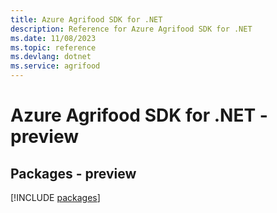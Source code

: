 ```yaml
---
title: Azure Agrifood SDK for .NET
description: Reference for Azure Agrifood SDK for .NET
ms.date: 11/08/2023
ms.topic: reference
ms.devlang: dotnet
ms.service: agrifood
---
```

# Azure Agrifood SDK for .NET - preview
## Packages - preview
[!INCLUDE [packages](agrifood-index.md)]